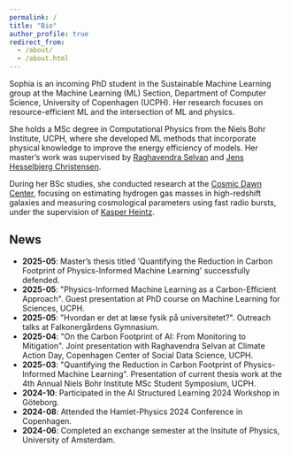```yaml
---
permalink: /
title: "Bio"
author_profile: true
redirect_from: 
  - /about/
  - /about.html
---
```


Sophia is an incoming PhD student in the Sustainable Machine Learning group at the Machine Learning (ML) Section, Department of Computer Science, University of Copenhagen (UCPH). Her research focuses on resource-efficient ML and the intersection of ML and physics.

She holds a MSc degree in Computational Physics from the Niels Bohr Institute, UCPH, where she developed ML methods that incorporate physical knowledge to improve the energy efficiency of models. Her master’s work was supervised by [Raghavendra Selvan](https://raghavian.github.io/) and [Jens Hesselbjerg Christensen](https://scholar.google.dk/citations?user=kFbQdMYAAAAJ&hl=en). 

During her BSc studies, she conducted research at the [Cosmic Dawn Center](https://cosmicdawn.dk/), focusing on estimating hydrogen gas masses in high-redshift galaxies and measuring cosmological parameters using fast radio bursts, under the supervision of [Kasper Heintz](https://keheintz.github.io/).
 



## News
* **2025-05**: Master’s thesis titled 'Quantifying the Reduction in Carbon Footprint of Physics-Informed Machine Learning' successfully defended.
* **2025-05**: "Physics-Informed Machine Learning as a Carbon-Efficient Approach". Guest presentation at PhD course on Machine Learning for Sciences, UCPH.
* **2025-05**: "Hvordan er det at læse fysik på universitetet?". Outreach talks at Falkonergårdens Gymnasium.  
* **2025-04**: "On the Carbon Footprint of AI: From Monitoring to Mitigation". Joint presentation with Raghavendra Selvan at Climate Action Day, Copenhagen Center of Social Data Science, UCPH.
* **2025-03**: "Quantifying the Reduction in Carbon Footprint of Physics-Informed Machine Learning". Presentation of current thesis work at the 4th Annual Niels Bohr Institute MSc Student Symposium, UCPH.
* **2024-10**: Participated in the AI Structured Learning 2024 Workshop in Göteborg.
* **2024-08**: Attended the Hamlet-Physics 2024 Conference in Copenhagen.
* **2024-06**: Completed an exchange semester at the Insitute of Physics, University of Amsterdam.


<!--
* **2023-05**: First-author paper published in [Astronomy & Astrophysics](https://www.aanda.org/articles/aa/pdf/2024/05/aa46878-23.pdf) on calibrating far-infrared oxygen emission lines to estimate hydrogen gas masses in high-redshift galaxies.
* **2022-08**: Attended the Astromatic Summer School at the University of Montreal.
* **2022-06**: Defended my bachelor’s thesis on measuring cosmological parameters with fast radio bursts.
* **2022-05**: Participated in the Annual Danish Astronomy Meeting in Middelfart.
* **2021-08**: Attended the Nordic Optical Telescope Summer School in Las Palmas.
-->
